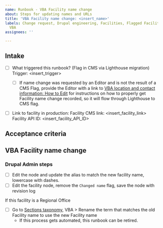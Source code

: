 ```yaml
---
name: Runbook - VBA Facility name change
about: Steps for updating names and URLs
title: 'VBA Facility name change: <insert_name>'
labels: Change request, Drupal engineering, Facilities, Flagged Facilities, User support,
  VBA
assignees: ''

---
```


## Intake
- [ ] What triggered this runbook? (Flag in CMS via Lighthouse migration)
Trigger: <insert_trigger>

  - [ ] If name change was requested by an Editor and is not the result of a CMS Flag, provide the Editor with a link to [VBA location and contact information: How to Edit](https://prod.cms.va.gov/help/veterans-benefits-administration-vba/location-and-contact-information) for instructions on how to properly get Facility name change recorded, so it will flow through Lighthouse to CMS flag.
     
- [ ] Link to facility in production:
Facility CMS link: <insert_facility_link>
Facility API ID: <insert_facility_API_ID>

## Acceptance criteria

## VBA Facility name change


### Drupal Admin steps
- [ ] Edit the node and update the alias to match the new facility name, lowercase with dashes.
- [ ] Edit the facility node, remove the `Changed name` flag, save the node with revision log

If this facility is a Regional Office
- [ ] Go to [Sections taxonomy]( https://prod.cms.va.gov/admin/structure/taxonomy/manage/administration/overview), VBA > Rename the term that matches the old Facility name to use the new Facility name
    * If this process gets automated, this runbook can be retired.
